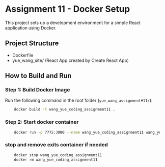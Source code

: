 # Assignment 11 - Docker Setup

This project sets up a development environment for a simple React application using Docker.

## Project Structure

- Dockerfile
- yue_wang_site/ (React App created by Create React App)

## How to Build and Run

### Step 1: Build Docker Image

Run the following command in the root folder (`yue_wang_assignment#11/`):

```bash
    docker build -t wang_yue_coding_assignment11 .
```
### Step 2: Start docker container
```bash
    docker run -p 7775:3000 --name wang_yue_coding_assignment11 wang_yue_coding_assignment11
```
### stop and remove exits container if needed
```bash
    docker stop wang_yue_coding_assignment11
    docker rm wang_yue_coding_assignment11
```
